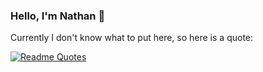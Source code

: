 ### Hello, I'm Nathan 👋

Currently I don't know what to put here, so here is a quote:

[![Readme Quotes](https://quotes-github-readme.vercel.app/api?type=horizontal&theme=dark)](https://github.com/piyushsuthar/github-readme-quotes)
